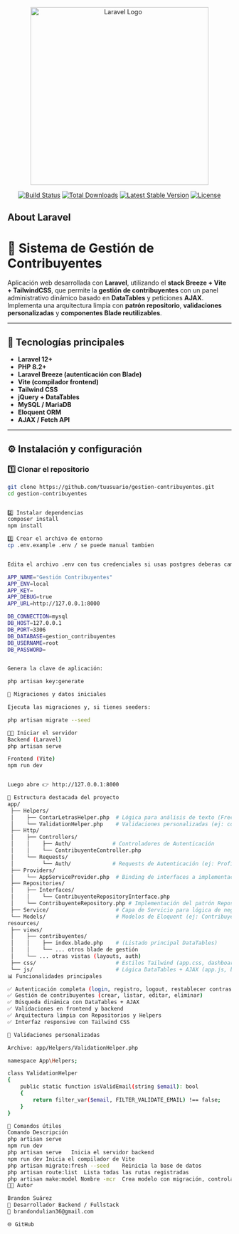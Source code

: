 <p align="center"><a href="https://laravel.com" target="_blank"><img src="https://raw.githubusercontent.com/laravel/art/master/logo-lockup/5%20SVG/2%20CMYK/1%20Full%20Color/laravel-logolockup-cmyk-red.svg" width="400" alt="Laravel Logo"></a></p>

<p align="center">
<a href="https://github.com/laravel/framework/actions"><img src="https://github.com/laravel/framework/workflows/tests/badge.svg" alt="Build Status"></a>
<a href="https://packagist.org/packages/laravel/framework"><img src="https://img.shields.io/packagist/dt/laravel/framework" alt="Total Downloads"></a>
<a href="https://packagist.org/packages/laravel/framework"><img src="https://img.shields.io/packagist/v/laravel/framework" alt="Latest Stable Version"></a>
<a href="https://packagist.org/packages/laravel/framework"><img src="https://img.shields.io/packagist/l/laravel/framework" alt="License"></a>
</p>

## About Laravel
# 🧾 Sistema de Gestión de Contribuyentes

Aplicación web desarrollada con **Laravel**, utilizando el **stack Breeze + Vite + TailwindCSS**, que permite la **gestión de contribuyentes** con un panel administrativo dinámico basado en **DataTables** y peticiones **AJAX**.  
Implementa una arquitectura limpia con **patrón repositorio**, **validaciones personalizadas** y **componentes Blade reutilizables**.

---

## 🚀 Tecnologías principales

- **Laravel 12+**
- **PHP 8.2+**
- **Laravel Breeze (autenticación con Blade)**
- **Vite (compilador frontend)**
- **Tailwind CSS**
- **jQuery + DataTables**
- **MySQL / MariaDB**
- **Eloquent ORM**
- **AJAX / Fetch API**

---

## ⚙️ Instalación y configuración

### 1️⃣ Clonar el repositorio

```bash
git clone https://github.com/tuusuario/gestion-contribuyentes.git
cd gestion-contribuyentes


2️⃣ Instalar dependencias
composer install
npm install

3️⃣ Crear el archivo de entorno
cp .env.example .env / se puede manual tambien


Edita el archivo .env con tus credenciales si usas postgres deberas cambiarle el db_connection por el nombre correspondiente:

APP_NAME="Gestión Contribuyentes"
APP_ENV=local
APP_KEY=
APP_DEBUG=true
APP_URL=http://127.0.0.1:8000

DB_CONNECTION=mysql
DB_HOST=127.0.0.1
DB_PORT=3306
DB_DATABASE=gestion_contribuyentes
DB_USERNAME=root
DB_PASSWORD=


Genera la clave de aplicación:

php artisan key:generate

🧩 Migraciones y datos iniciales

Ejecuta las migraciones y, si tienes seeders:

php artisan migrate --seed

🧑‍💻 Iniciar el servidor
Backend (Laravel)
php artisan serve

Frontend (Vite)
npm run dev


Luego abre 👉 http://127.0.0.1:8000

📂 Estructura destacada del proyecto
app/
 ├── Helpers/
 │    ├── ContarLetrasHelper.php  # Lógica para análisis de texto (Frecuencia de letras)
 │    └── ValidationHelper.php    # Validaciones personalizadas (ej: correo válido)
 ├── Http/
 │    ├── Controllers/
 │    │    ├── Auth/             # Controladores de Autenticación
 │    │    └── ContribuyenteController.php
 │    └── Requests/
 │         └── Auth/             # Requests de Autenticación (ej: ProfileUpdateRequest.php)
 ├── Providers/
 │    └── AppServiceProvider.php  # Binding de interfaces a implementaciones (Repositorios)
 ├── Repositories/
 │    ├── Interfaces/
 │    │    └── ContribuyenteRepositoryInterface.php
 │    └── ContribuyenteRepository.php # Implementación del patrón Repositorio
 ├── Service/                     # Capa de Servicio para lógica de negocio compleja
 └── Models/                      # Modelos de Eloquent (ej: Contribuyente.php)
resources/
 ├── views/
 │    ├── contribuyentes/
 │    │    ├── index.blade.php    # (Listado principal DataTables)
 │    │    └── ... otros blade de gestión
 │    └── ... otras vistas (layouts, auth)
 ├── css/                         # Estilos Tailwind (app.css, dashboard.css)
 └── js/                          # Lógica DataTables + AJAX (app.js, bootstrap.js)
📊 Funcionalidades principales

✅ Autenticación completa (login, registro, logout, restablecer contraseña)
✅ Gestión de contribuyentes (crear, listar, editar, eliminar)
✅ Búsqueda dinámica con DataTables + AJAX
✅ Validaciones en frontend y backend
✅ Arquitectura limpia con Repositorios y Helpers
✅ Interfaz responsive con Tailwind CSS

🧠 Validaciones personalizadas

Archivo: app/Helpers/ValidationHelper.php

namespace App\Helpers;

class ValidationHelper
{
    public static function isValidEmail(string $email): bool
    {
        return filter_var($email, FILTER_VALIDATE_EMAIL) !== false;
    }
}

🧰 Comandos útiles
Comando	Descripción
php artisan serve
npm run dev
php artisan serve	Inicia el servidor backend
npm run dev	Inicia el compilador de Vite
php artisan migrate:fresh --seed	Reinicia la base de datos
php artisan route:list	Lista todas las rutas registradas
php artisan make:model Nombre -mcr	Crea modelo con migración, controlador y recurso
🧑‍🏫 Autor

Brandon Suárez
💼 Desarrollador Backend / Fullstack
📧 brandondulian36@gmail.com

🌐 GitHub


